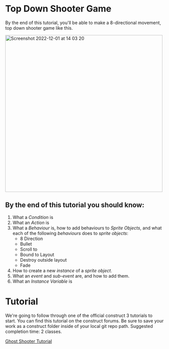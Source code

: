 # Top Down Shooter Game
By the end of this tutorial, you'll be able to make a 8-directional movement, top down shooter game like this.

<img width="500" alt="Screenshot 2022-12-01 at 14 03 20" src="https://github.com/MrPrattASH/Game_Design_In_Construct_3/blob/master/LG1_Using_Construct3/module_1.0_ghost_shooter/ghost_shooter.gif">

## By the end of this tutorial you should know:
1. What a *Condition* is
2. What an *Action* is
3. What a *Behaviour* is, how to add behaviours to *Sprite Objects*, and  what each of the following *behaviours* does to *sprite objects*:
    - 8 Direction
    - Bullet
    - Scroll to
    - Bound to Layout
    - Destroy outside layout
    - Fade
4. How to create a new *instance* of a *sprite object*.
5. What an *event* and *sub-event* are, and how to add them. 
6. What an *Instance Variable* is

# Tutorial
We're going to follow through one of the official construct 3 tutorials to start. You can find this tutorial on the construct forums. Be sure to save your work as a construct folder inside of your local git repo path. Suggested completion time: 2 classes. 

[Ghost Shooter Tutorial](https://www.construct.net/en/tutorials/beginners-guide-construct-1)
